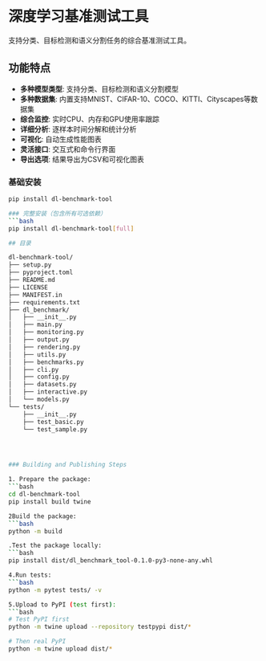 # 深度学习基准测试工具

支持分类、目标检测和语义分割任务的综合基准测试工具。

## 功能特点

- **多种模型类型**: 支持分类、目标检测和语义分割模型
- **多种数据集**: 内置支持MNIST、CIFAR-10、COCO、KITTI、Cityscapes等数据集
- **综合监控**: 实时CPU、内存和GPU使用率跟踪
- **详细分析**: 逐样本时间分解和统计分析
- **可视化**: 自动生成性能图表
- **灵活接口**: 交互式和命令行界面
- **导出选项**: 结果导出为CSV和可视化图表


### 基础安装
```bash
pip install dl-benchmark-tool

### 完整安装（包含所有可选依赖）
```bash
pip install dl-benchmark-tool[full]

## 目录

dl-benchmark-tool/
├── setup.py
├── pyproject.toml
├── README.md
├── LICENSE
├── MANIFEST.in
├── requirements.txt
├── dl_benchmark/
│   ├── __init__.py
│   ├── main.py
│   ├── monitoring.py
│   ├── output.py
│   ├── rendering.py
│   ├── utils.py
│   ├── benchmarks.py
│   ├── cli.py
│   ├── config.py
│   ├── datasets.py
│   ├── interactive.py
│   └── models.py
└── tests/
    ├── __init__.py
    ├── test_basic.py
    └── test_sample.py




### Building and Publishing Steps

1. Prepare the package:
```bash
cd dl-benchmark-tool
pip install build twine

2Build the package:
```bash
python -m build

.Test the package locally:
```bash
pip install dist/dl_benchmark_tool-0.1.0-py3-none-any.whl

4.Run tests:
```bash
python -m pytest tests/ -v

5.Upload to PyPI (test first):
```bash
# Test PyPI first
python -m twine upload --repository testpypi dist/*

# Then real PyPI
python -m twine upload dist/*